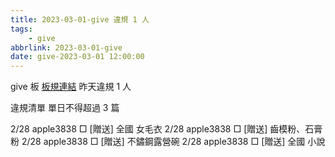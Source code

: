```yaml
---
title: 2023-03-01-give 違規 1 人
tags:
    - give
abbrlink: 2023-03-01-give
date: give-2023-03-01 12:00:00
---
```

give 板 [板規連結](https://www.ptt.cc/bbs/give/M.1612495900.A.C32.html)
昨天違規 1 人
<!-- more -->

違規清單
單日不得超過 3 篇

2/28 apple3838 □ [贈送] 全國 女毛衣
2/28 apple3838 □ [贈送] 齒模粉、石膏粉
2/28 apple3838 □ [贈送] 不鏽鋼露營碗
2/28 apple3838 □ [贈送] 全國 小說